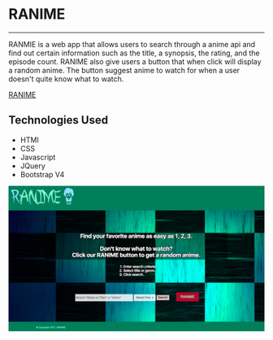 # RANIME

---

  RANMIE is a web app that allows users to search through a anime api and find out certain information
such as the title, a synopsis, the rating, and the episode count. RANIME also give users a button
that when click will display a random anime. The button suggest anime to watch for when a user doesn't
quite know what to watch.

[RANIME](https://q1-ranime.firebaseapp.com/)

## Technologies Used
* HTMl
* CSS
* Javascript
* JQuery
* Bootstrap V4

![Image](RANIMEscreenshot.png)
